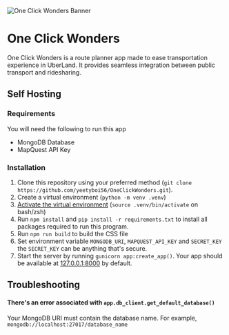 ![One Click Wonders Banner](https://user-images.githubusercontent.com/108072497/268628903-8cccdf2d-5b04-412a-97a7-4d497c6e1294.png)

# One Click Wonders

One Click Wonders is a route planner app made to ease transportation experience in UberLand. It provides seamless integration between public transport and ridesharing.

## Self Hosting

### Requirements
You will need the following to run this app
 - MongoDB Database
 - MapQuest API Key

### Installation

1. Clone this repository using your preferred method (`git clone https://github.com/yeetyboi56/OneClickWonders.git`).
2. Create a virtual environment (`python -m venv .venv`)
3. [Activate the virtual environment](https://docs.python.org/3/library/venv.html#how-venvs-work) (`source .venv/bin/activate` on bash/zsh)
4. Run `npm install` and `pip install -r requirements.txt` to install all packages required to run this program.
5. Run `npm run build` to build the CSS file
6. Set environment variable `MONGODB_URI`, `MAPQUEST_API_KEY` and `SECRET_KEY` the `SECRET_KEY` can be anything that's secure.
7. Start the server by running `gunicorn app:create_app()`. Your app should be available at [127.0.0.1:8000](http://127.0.0.1:8000/) by default.

## Troubleshooting

#### There's an error associated with `app.db_client.get_default_database()`
Your MongoDB URI must contain the database name. For example, `mongodb://localhost:27017/database_name`
